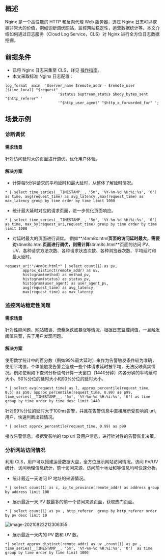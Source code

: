 ## 概述

Nginx 是一个高性能的 HTTP 和反向代理 Web 服务器，透过 Nginx 日志可以挖掘非常大的价值，例如诊断调优网站，监控网站稳定性，运营数据统计等。本文介绍如何通过日志服务（Cloud Log Service，CLS）对 Nginx 进行全方位日志数据挖掘。


## 前提条件

- 已将 Nginx 日志采集至 CLS，详见 [操作指南](https://intl.cloud.tencent.com/document/product/614/32939)。
- 本文采取标准 Nginx 日志配置：
```
log_format  main  '$server_name $remote_addr - $remote_user [$time_local] "$request" '
                        '$status $uptream_status $body_bytes_sent "$http_referer" '
                        '"$http_user_agent" "$http_x_forwarded_for" ';
```

## 场景示例

### 诊断调优

#### 需求场景

针对访问延时大的页面进行调优，优化用户体验。

#### 解决方案

- 计算每5分钟请求的平均延时和最大延时，从整体了解延时情况。
```
* | select time_series(__TIMESTAMP__, '5m', '%Y-%m-%d %H:%i:%s', '0')  as time, avg(request_time) as avg_latency ,max(request_time) as max_latency group by time order by time limit 1000
```

- 统计最大延时对应的请求页面，进一步优化页面响应。
```
* | select time_series(__TIMESTAMP__, '5m', '%Y-%m-%d %H:%i:%s', '0')  as time, max_by(request_uri,request_time) group by time order by time limit 1000
```

- 对延时最大的页面进行调优。
例如**/4nm8c.html**页面的访问延时最大，需要对**\/4nm8c.html**页面进行调优，则需计算**\/4nm8c.html**页面的访问 PV、UV、各种请求方法次数、各种请求状态次数、各种浏览器次数、平均延时和最大延时。
```
request_uri:"/4nm8c.html*" | select count(1) as pv,
        approx_distinct(remote_addr) as uv,
        histogram(method) as method_pv,
        histogram(status) as status_pv,
        histogram(user_agent) as user_agent_pv,
        avg(request_time) as avg_latency,
        max(request_time) as max_latency
```


### 监控网站稳定性问题

#### 需求场景

针对性能问题、网站错误、流量急跌或暴涨等情况，根据日志监控阈值，一旦触发阈值告警，先于用户发现问题。

#### 解决方案

使用数学统计中的百分数（例如99%最大延时）来作为告警触发条件较为准确，使用平均值，个体值触发告警会造成一些个体请求延时被平均，无法反映真实情况。例如使用如下查询分析语句计算一天窗口（1440分钟）内各分钟的平均延时大小、50%分位的延时大小和90%分位的延时大小。
```
* | select avg(request_time) as l, approx_percentile(request_time, 0.5) as p50, approx_percentile(request_time, 0.99) as p99, time_series(__TIMESTAMP__, '5m', '%Y-%m-%d %H:%i:%s', '0') as time group by time order by time desc limit 1440
```

针对99%分位的延时大于100ms告警，并且在告警信息中直接展示受影响的 url，用户，快速判断出错情况。
```
* | select approx_percentile(request_time, 0.99) as p99
```

接收告警信息，根据受影响的 top url 及用户信息，进行针对性的告警恢复决策。


### 分析网站访问情况

利用 CLS，用户可以搭建运营数据大盘，全方位展示网站访问情况。访问 PV/UV 统计、访问地理信息统计，前十访问来源、访问前十地址和等信息均可快速分析。

- 统计最近一天访问 IP 地址的来源情况。
```
* | select count(1) as c, ip_to_province(remote_addr) as address group by address limit 100
```

- 展示最近一天 PV 数最多的前十个访问来源页面，获取热门页面。
```
* | select count(1) as pv , http_referer  group by http_referer order by pv desc limit 10
```
![image-20210823212306355](https://main.qcloudimg.com/raw/4a73e9cda0bedfa8c8454f10827326b3.png)
- 展示最近一天内的 PV 数和 UV 数。
```
*| select approx_distinct(remote_addr) as uv ,count(1) as pv , time_series(__TIMESTAMP__, '5m', '%Y-%m-%d %H:%i:%s', '0')  as time group by time order by time limit 1000
```




